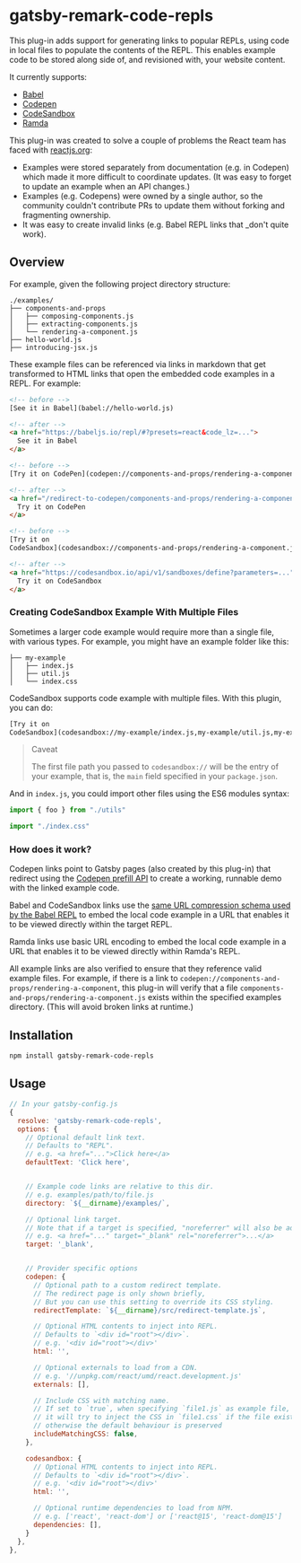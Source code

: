 # gatsby-remark-code-repls

This plug-in adds support for generating links to popular REPLs, using code in
local files to populate the contents of the REPL. This enables example code to
be stored along side of, and revisioned with, your website content.

It currently supports:

- [Babel](https://babeljs.io/repl/)
- [Codepen](https://codepen.io/)
- [CodeSandbox](https://codesandbox.io/)
- [Ramda](http://ramdajs.com/repl)

This plug-in was created to solve a couple of problems the React team has faced
with [reactjs.org](https://github.com/reactjs/reactjs.org):

- Examples were stored separately from documentation (e.g. in Codepen) which made
  it more difficult to coordinate updates. (It was easy to forget to update an
  example when an API changes.)
- Examples (e.g. Codepens) were owned by a single author, so the community
  couldn't contribute PRs to update them without forking and fragmenting
  ownership.
- It was easy to create invalid links (e.g. Babel REPL links that \_don't quite
  work).

## Overview

For example, given the following project directory structure:

```text
./examples/
├── components-and-props
│   ├── composing-components.js
│   ├── extracting-components.js
│   └── rendering-a-component.js
├── hello-world.js
├── introducing-jsx.js
```

These example files can be referenced via links in markdown that get transformed
to HTML links that open the embedded code examples in a REPL. For example:

```html
<!-- before -->
[See it in Babel](babel://hello-world.js)

<!-- after -->
<a href="https://babeljs.io/repl/#?presets=react&code_lz=...">
  See it in Babel
</a>

<!-- before -->
[Try it on CodePen](codepen://components-and-props/rendering-a-component.js)

<!-- after -->
<a href="/redirect-to-codepen/components-and-props/rendering-a-component">
  Try it on CodePen
</a>

<!-- before -->
[Try it on
CodeSandbox](codesandbox://components-and-props/rendering-a-component.js)

<!-- after -->
<a href="https://codesandbox.io/api/v1/sandboxes/define?parameters=...">
  Try it on CodeSandbox
</a>
```

### Creating CodeSandbox Example With Multiple Files

Sometimes a larger code example would require more than a single file, with various types. For example, you might have an example folder like this:

```text
├── my-example
│   ├── index.js
│   ├── util.js
│   └── index.css
```

CodeSandbox supports code example with multiple files. With this plugin, you can do:

```html
[Try it on
CodeSandbox](codesandbox://my-example/index.js,my-example/util.js,my-example/index.css)
```

> Caveat
>
> The first file path you passed to `codesandbox://` will be the entry of your example, that is, the `main` field specified in your `package.json`.

And in `index.js`, you could import other files using the ES6 modules syntax:

```js
import { foo } from "./utils"

import "./index.css"
```

### How does it work?

Codepen links point to Gatsby pages (also created by this plug-in) that redirect
using the
[Codepen prefill API](https://blog.codepen.io/documentation/api/prefill/) to
create a working, runnable demo with the linked example code.

Babel and CodeSandbox links use the
[same URL compression schema used by the Babel REPL](https://github.com/babel/website/blob/c9dd1f516985f7267eb58c286789e0c66bc0a21d/js/repl/UriUtils.js#L22-L26)
to embed the local code example in a URL that enables it to be viewed directly
within the target REPL.

Ramda links use basic URL encoding to embed the local code example in a URL that
enables it to be viewed directly within Ramda's REPL.

All example links are also verified to ensure that they reference valid example
files. For example, if there is a link to
`codepen://components-and-props/rendering-a-component`, this plug-in will verify
that a file `components-and-props/rendering-a-component.js` exists within the
specified examples directory. (This will avoid broken links at runtime.)

## Installation

`npm install gatsby-remark-code-repls`

## Usage

```javascript
// In your gatsby-config.js
{
  resolve: 'gatsby-remark-code-repls',
  options: {
    // Optional default link text.
    // Defaults to "REPL".
    // e.g. <a href="...">Click here</a>
    defaultText: 'Click here',


    // Example code links are relative to this dir.
    // e.g. examples/path/to/file.js
    directory: `${__dirname}/examples/`,

    // Optional link target.
    // Note that if a target is specified, "noreferrer" will also be added.
    // e.g. <a href="..." target="_blank" rel="noreferrer">...</a>
    target: '_blank',


    // Provider specific options
    codepen: {
      // Optional path to a custom redirect template.
      // The redirect page is only shown briefly,
      // But you can use this setting to override its CSS styling.
      redirectTemplate: `${__dirname}/src/redirect-template.js`,

      // Optional HTML contents to inject into REPL.
      // Defaults to `<div id="root"></div>`.
      // e.g. '<div id="root"></div>'
      html: '',

      // Optional externals to load from a CDN.
      // e.g. '//unpkg.com/react/umd/react.development.js'
      externals: [],

      // Include CSS with matching name.
      // If set to `true`, when specifying `file1.js` as example file,
      // it will try to inject the CSS in `file1.css` if the file exists,
      // otherwise the default behaviour is preserved
      includeMatchingCSS: false,
    },

    codesandbox: {
      // Optional HTML contents to inject into REPL.
      // Defaults to `<div id="root"></div>`.
      // e.g. '<div id="root"></div>'
      html: '',

      // Optional runtime dependencies to load from NPM.
      // e.g. ['react', 'react-dom'] or ['react@15', 'react-dom@15']
      dependencies: [],
    }
  },
},
```
